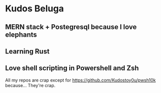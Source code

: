 # Kudos Beluga
## MERN stack + Postegresql because I love elephants
## Learning Rust
## Love shell scripting in Powershell and Zsh
All my repos are crap except for https://github.com/Kudostoy0u/pwsh10k because...
They're crap.
